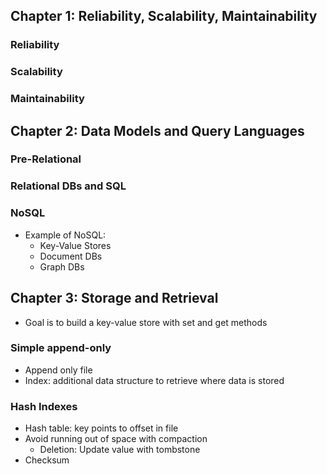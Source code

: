 ## Chapter 1: Reliability, Scalability, Maintainability
### Reliability
### Scalability 
### Maintainability

## Chapter 2: Data Models and Query Languages
### Pre-Relational
### Relational DBs and SQL
### NoSQL 
* Example of NoSQL:
  * Key-Value Stores
  * Document DBs
  * Graph DBs

## Chapter 3: Storage and Retrieval
* Goal is to build a key-value store with set and get methods
### Simple append-only
* Append only file
* Index: additional data structure to retrieve where data is stored
### Hash Indexes
* Hash table: key points to offset in file
* Avoid running out of space with compaction
  * Deletion: Update value with tombstone
* Checksum 

